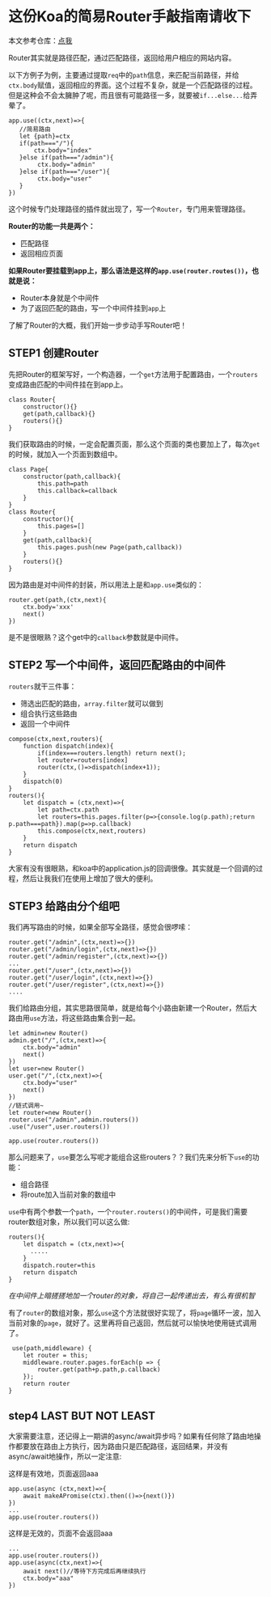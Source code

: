 # 这份Koa的简易Router手敲指南请收下

本文参考仓库：[点我](https://github.com/nanaSun/myHTTP/tree/master/router)

Router其实就是路径匹配，通过匹配路径，返回给用户相应的网站内容。

以下方例子为例，主要通过提取`req`中的`path`信息，来匹配当前路径，并给`ctx.body`赋值，返回相应的界面。这个过程不复杂，就是一个匹配路径的过程。但是这种会不会太臃肿了呢，而且很有可能路径一多，就要被`if...else...`给弄晕了。
```
app.use((ctx,next)=>{
   //简易路由
   let {path}=ctx
   if(path==="/"){
       ctx.body="index"
   }else if(path==="/admin"){
        ctx.body="admin"
   }else if(path==="/user"){
        ctx.body="user"
   }
})
```
这个时候专门处理路径的插件就出现了，写一个`Router`，专门用来管理路径。

**Router的功能一共是两个：**

* 匹配路径
* 返回相应页面

**如果Router要挂载到app上，那么语法是这样的`app.use(router.routes())`，也就是说：**

* Router本身就是个中间件
* 为了返回匹配的路由，写一个中间件挂到`app`上

了解了Router的大概，我们开始一步步动手写Router吧！

## STEP1 创建Router

先把Router的框架写好，一个构造器，一个`get`方法用于配置路由，一个`routers`变成路由匹配的中间件挂在到app上。

```
class Router{
    constructor(){}
    get(path,callback){}
    routers(){}
}
```

我们获取路由的时候，一定会配置页面，那么这个页面的类也要加上了，每次`get`的时候，就加入一个页面到数组中。

```
class Page{
    constructor(path,callback){
        this.path=path
        this.callback=callback
    }
}
class Router{
    constructor(){
        this.pages=[]
    }
    get(path,callback){
        this.pages.push(new Page(path,callback))
    }
    routers(){}
}
```

因为路由是对中间件的封装，所以用法上是和`app.use`类似的：
```
router.get(path,(ctx,next){
    ctx.body='xxx'
    next()
})
```
是不是很眼熟？这个get中的`callback`参数就是中间件。


## STEP2 写一个中间件，返回匹配路由的中间件

`routers`就干三件事：

* 筛选出匹配的路由，`array.filter`就可以做到
* 组合执行这些路由
* 返回一个中间件

```
compose(ctx,next,routers){
    function dispatch(index){
        if(index===routers.length) return next();
        let router=routers[index]
        router(ctx,()=>dispatch(index+1));
    }
    dispatch(0)
}
routers(){
    let dispatch = (ctx,next)=>{
        let path=ctx.path    
        let routers=this.pages.filter(p=>{console.log(p.path);return p.path===path}).map(p=>p.callback)
        this.compose(ctx,next,routers)
    }
    return dispatch
}
```

大家有没有很眼熟，和koa中的application.js的回调很像。其实就是一个回调的过程，然后让我我们在使用上增加了很大的便利。

## STEP3 给路由分个组吧

我们再写路由的时候，如果全部写全路径，感觉会很啰嗦：

```
router.get("/admin",(ctx,next)=>{})
router.get("/admin/login",(ctx,next)=>{})
router.get("/admin/register",(ctx,next)=>{})
...
router.get("/user",(ctx,next)=>{})
router.get("/user/login",(ctx,next)=>{})
router.get("/user/register",(ctx,next)=>{})
....
```
我们给路由分组，其实思路很简单，就是给每个小路由新建一个Router，然后大路由用`use`方法，将这些路由集合到一起。
```
let admin=new Router()
admin.get("/",(ctx,next)=>{
    ctx.body="admin"
    next()
})
let user=new Router()
user.get("/",(ctx,next)=>{
    ctx.body="user"
    next()
})
//链式调用~
let router=new Router()
router.use("/admin",admin.routers())
.use("/user",user.routers())

app.use(router.routers())
```
那么问题来了，`use`要怎么写呢才能组合这些routers？？我们先来分析下`use`的功能：
* 组合路径
* 将route加入当前对象的数组中

`use`中有两个参数一个`path`，一个`router.routers()`的中间件，可是我们需要router数组对象，所以我们可以这么做:
```
routers(){
    let dispatch = (ctx,next)=>{
      .....
    }
    dispatch.router=this
    return dispatch
}
```

*在中间件上暗搓搓地加一个router的对象，将自己一起传递出去，有么有很机智*

有了`router`的数组对象，那么`use`这个方法就很好实现了，将`page`循环一波，加入当前对象的`page`，就好了。这里再将自己返回，然后就可以愉快地使用链式调用了。

```
 use(path,middleware) {
    let router = this;
    middleware.router.pages.forEach(p => {
        router.get(path+p.path,p.callback)
    });
    return router
}
```

## step4 LAST BUT NOT LEAST

大家需要注意，还记得上一期讲的async/await异步吗？如果有任何除了路由地操作都要放在路由上方执行，因为路由只是匹配路径，返回结果，并没有async/await地操作，所以一定注意:

这样是有效地，页面返回aaa
```
app.use(async (ctx,next)=>{
    await makeAPromise(ctx).then(()=>{next()})
})
...
app.use(router.routers())
```
这样是无效的，页面不会返回aaa
```
...
app.use(router.routers())
app.use(async(ctx,next)=>{
    await next()//等待下方完成后再继续执行
    ctx.body="aaa"
})
```